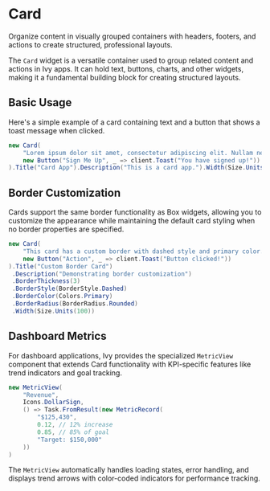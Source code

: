 ﻿---
prepare: |
  var client = this.UseService<IClientProvider>();
---

# Card

<Ingress>
Organize content in visually grouped containers with headers, footers, and actions to create structured, professional layouts.
</Ingress>

The `Card` widget is a versatile container used to group related content and actions in Ivy apps. It can hold text, buttons, charts, and other widgets, making it a fundamental building block for creating structured layouts.

## Basic Usage

Here's a simple example of a card containing text and a button that shows a toast message when clicked.

```csharp demo-below
new Card(
    "Lorem ipsum dolor sit amet, consectetur adipiscing elit. Nullam nec purus nec nunc",
    new Button("Sign Me Up", _ => client.Toast("You have signed up!"))
).Title("Card App").Description("This is a card app.").Width(Size.Units(100))
```

## Border Customization

Cards support the same border functionality as Box widgets, allowing you to customize the appearance while maintaining the default card styling when no border properties are specified.

```csharp demo-below
new Card(
    "This card has a custom border with dashed style and primary color.",
    new Button("Action", _ => client.Toast("Button clicked!"))
).Title("Custom Border Card")
 .Description("Demonstrating border customization")
 .BorderThickness(3)
 .BorderStyle(BorderStyle.Dashed)
 .BorderColor(Colors.Primary)
 .BorderRadius(BorderRadius.Rounded)
 .Width(Size.Units(100))
```

## Dashboard Metrics

For dashboard applications, Ivy provides the specialized `MetricView` component that extends Card functionality with KPI-specific features like trend indicators and goal tracking.

```csharp demo-below
new MetricView(
    "Revenue", 
    Icons.DollarSign,
    () => Task.FromResult(new MetricRecord(
        "$125,430", 
        0.12, // 12% increase
        0.85, // 85% of goal
        "Target: $150,000"
    ))
)
```

The `MetricView` automatically handles loading states, error handling, and displays trend arrows with color-coded indicators for performance tracking.

<WidgetDocs Type="Ivy.Card" ExtensionTypes="Ivy.CardExtensions" SourceUrl="https://github.com/Ivy-Interactive/Ivy-Framework/blob/main/Ivy/Widgets/Card.cs"/>
